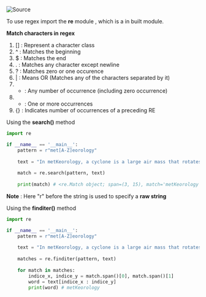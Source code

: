 ![Source](https://youtu.be/TCWOwavqFrw?list=PLu0W_9lII9agwh1XjRt242xIpHhPT2llg)

To use regex import the **re** module , which is a in built module.

**Match characters in regex**
1. [] : Represent a character class
2. ^ : Matches the beginning
3. $ : Matches the end
4. . : Matches any character except newline
5. ? : Matches zero or one occurence
6. | : Means OR (Matches any of the characters separated by it)
7. * : Any number of occurrence (including zero occurrence)
8. + : One or more occurrences
9. {} : Indicates number of occurrences of a preceding RE

Using the **search()** method
```python
import re

if __name__ == '__main__':
	pattern = r"met[A-Z]eorology"
	
	text = "In metKeorology, a cyclone is a large air mass that rotates around a             strong center of low atmospheric pressure, counterclockwise in the               Northern Hemisphere and clockwise in the Southern Hemisphere as                  viewed from above (opposite to an anticyclone)."
	
	match = re.search(pattern, text)
	
	print(match) # <re.Match object; span=(3, 15), match='metKeorology'>
```
**Note** : Here "r" before the string is used to specify a **raw string**

Using the **finditer()** method
```python
import re

if __name__ == '__main__':
	pattern = r"met[A-Z]eorology"
	
	text = "In metKeorology, a cyclone is a large air mass that rotates around a             strong center of low atmospheric pressure, counterclockwise in the               Northern Hemisphere and clockwise in the Southern Hemisphere as                  viewed from above (opposite to an anticyclone)."
	
	matches = re.finditer(pattern, text)
	
	for match in matches:
		indice_x, indice_y = match.span()[0], match.span()[1]
		word = text[indice_x : indice_y]
		print(word) # metKeorology
```

